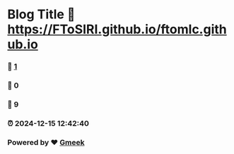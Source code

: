 # Blog Title :link: https://FToSIRI.github.io/ftomlc.github.io 
### :page_facing_up: [1](https://FToSIRI.github.io/ftomlc.github.io/tag.html) 
### :speech_balloon: 0 
### :hibiscus: 9 
### :alarm_clock: 2024-12-15 12:42:40 
### Powered by :heart: [Gmeek](https://github.com/Meekdai/Gmeek)
